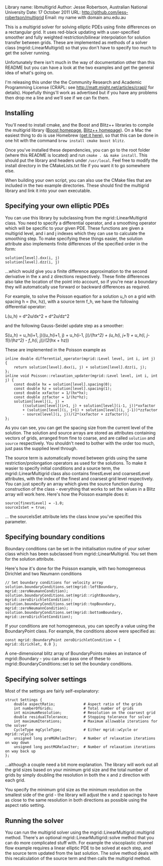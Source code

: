 Library name: libmultigrid
Author: Jesse Robertson, Australian National University
Date: 17 October 2011
URL: http://github.com/jess-robertson/multigrid
Email: my name with domain anu.edu.au

This is a multigrid solver for solving elliptic PDEs using finite differences on a rectangular grid. It uses red-black updating with a user-specified smoother and fully weighted restriction/bilinear interpolation for solution transfer between grids. These are implemented as methods of a solver class (mgrid::LinearMultigrid) so that you don't have to specify too much to get the solver running.

Unfortunately there isn't much in the way of documentation other than this README but you can have a look at the two examples and get the general idea of what's going on.

I'm releasing this under the the Community Research and Academic Programming License (CRAPL: see http://matt.might.net/articles/crapl/ for details). Hopefully things'll work as advertised but if you have any problems then drop me a line and we'll see if we can fix them.



Installing
----------

You'll need to install cmake, and the Boost and Blitz++ libraries to compile the multigrid library ([Boost homepage](www.boost.org/), [Blitz++ homepage](http://www.oonumerics.org/blitz/)). On a Mac the easiest thing to do is use Homebrew ([get it here](http://mxcl.github.com/homebrew/)), so that this can be done in one hit with the command `brew install cmake boost blitz`.

Once you've installed these dependencies, you can go to the root folder (where this README is located) and run `cmake . && make install`. This should put the library and headers under `/usr/local`. Feel free to modify the install directory in the CMakeLists.txt file if you want it to go somewhere else.

When building your own script, you can also use the CMake files that are included in the two example directories. These should find the multigrid library and link it into your own executable.



Specifying your own elliptic PDEs
---------------------------------

You can use this library by subclassing from the mgrid::LinearMultigrid class. You need to specify a differential operator, and a smoothing operator which will be specific to your given PDE. These functions are given a multigrid level, and i and j indexes which they can use to calculate the smoothing step. To make specifying these things easier, the solution attribute also implements finite differences of the specified order in the form:

	solution[level].dxx(i, j)
	solution[level].dzz(i, j)

...which would give you a finite difference approximation to the second derivative in the x and z directions respectively. These finite differences also take the location of the point into account, so if you're near a boundary they will automatically use forward or backward differences as required.

For example, to solve the Poisson equation for a solution u_h on a grid with spacing h = (hx, hz), with a source term f_h, we have the following differential operator:

L(u_h) = d^2u/dx^2 + d^2u/dz^2

and the following Gauss-Seidel update step as a smoother:

S(u_h) = u_h(i+1, j)((u_h(i+1, j) + u_h(i-1, j))*/(hx^2)
        + (u_h(i, j+1) + u_h(i, j-1))/(hz^2) 
        - f_h(i, j))/(2*(hx + hz))

These are implemented in the Poisson example as

	inline double differential_operator(mgrid::Level level, int i, int j) {
	    return solution[level].dxx(i, j) + solution[level].dzz(i, j);
	};
	inline void Poisson::relaxation_updater(mgrid::Level level, int i, int j) { 
	    const double hx = solution[level].spacing(0);
	    const double hz = solution[level].spacing(1);
	    const double xxfactor = 1/(hx*hx);
	    const double zzfactor = 1/(hz*hz);
	    solution[level](i, j) = 
	        ((solution[level](i+1, j) + solution[level](i-1, j))*xxfactor
	        + (solution[level](i, j+1) + solution[level](i, j-1))*zzfactor 
	        - source[level](i, j))/(2*(xxfactor + zzfactor));
	};

As you can see, you can get the spacing size from the current level of the solution. The solution and source arrays are stored as attributes containing vectors of grids, arranged from fine to coarse, and are called `solution` and `source` respectively. You shouldn't need to bother with the order too much, just pass the supplied level through.

The source term is automatically moved between grids using the same restriction/prolongation operators as used for the solutions. To make it wasier to specify initial conditions and a source term, the mgrid::LinearMultigrid class also contains finestLevel and coarsestLevel attributes, with the index of the finest and coarsest grid level respectively. You can just specify an array which gives the source function during construction of the class - everything that works to set the values in a Blitz array will work here. Here's how the Poisson example does it:

    source[finestLevel] = -1.0; 
    sourceIsSet = true;   

... the sourceIsSet attribute lets the class know you've specified this parameter.



Specifying boundary conditions
------------------------------

Boundary conditions can be set in the initialisation routine of your solver class which has been subclassed from mgrid::LinearMultigrid. You set them for the solution attribute.

Here's how it's done for the Poisson example, with two homogeneous Dirichlet and two Neumann conditions

	// Set boundary conditions for velocity array 
	solution.boundaryConditions.set(mgrid::leftBoundary,   mgrid::zeroNeumannCondition);
	solution.boundaryConditions.set(mgrid::rightBoundary,  mgrid::zeroDirichletCondition);
	solution.boundaryConditions.set(mgrid::topBoundary,    mgrid::zeroNeumannCondition);    
	solution.boundaryConditions.set(mgrid::bottomBoundary, mgrid::zeroDirichletCondition); 

If your conditions are not homogeneous, you can specify a value using the BoundaryPoint class. For example, the conditions above were specified as:

	const mgrid::BoundaryPoint zeroDirichletCondition = { mgrid::dirichlet, 0.0 };

A one-dimensional blitz array of BoundaryPoints makes an instance of mgrid::Boundary - you can also pass one of these to mgrid::BoundaryConditions::set to set the boundary conditions.



Specifying solver settings
--------------------------

Most of the settings are fairly self-explanatory:

	struct Settings { 
	    double aspectRatio; 			# Aspect ratio of the grids
	    int numberOfGrids; 				# Total number of grids
	    int minimumResolution;			# Resolution on the coarsest grid
	    double residualTolerance;		# Stopping tolerance for solver
	    int maximumIterations;			# Maximum allowable iterations for the solver
	    CycleType mgCycleType;			# Either mgrid::wCycle or mgrid::vCycle
	    unsigned long preMGRelaxIter;	# Number of relaxation iterations on way down
	    unsigned long postMGRelaxIter;	# Number of relaxation iterations on way back up
	};

...although a couple need a bit more explanation. The library will work out all the grid sizes based on your minimum grid size and the total number of grids by simply doubling the resolution in both the x and z direction with each grid. 

You specify the minimum grid size as the minimum resolution on the smallest side of the grid - the library will adjust the x and z spacings to have as close to the same resolution in both directions as possible using the aspect ratio setting.



Running the solver
------------------

You can run the multigrid solver using the mgrid::LinearMultigrid::multigrid method. There's an optional mgrid::LinearMultigrid::solve method that you can do more complicated stuff with. For example the viscoplastic channel flow example requires a linear elliptic PDE to be solved at each step, and the source term updated from the last solution. The solve method deals with this recalculation of the source term and then calls the multigrid method.
